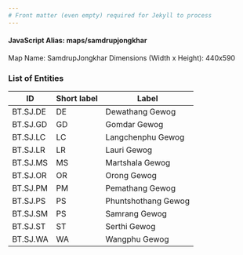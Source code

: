 ```yaml
---
# Front matter (even empty) required for Jekyll to process
---
```


#### JavaScript Alias: maps/samdrupjongkhar

Map Name: SamdrupJongkhar
Dimensions (Width x Height): 440x590

### List of Entities

ID | Short label | Label
---|---|---|
BT.SJ.DE|DE|Dewathang Gewog
BT.SJ.GD|GD|Gomdar Gewog
BT.SJ.LC|LC|Langchenphu Gewog
BT.SJ.LR|LR|Lauri Gewog
BT.SJ.MS|MS|Martshala Gewog
BT.SJ.OR|OR|Orong Gewog
BT.SJ.PM|PM|Pemathang Gewog
BT.SJ.PS|PS|Phuntshothang Gewog
BT.SJ.SM|PS|Samrang Gewog
BT.SJ.ST|ST|Serthi Gewog
BT.SJ.WA|WA|Wangphu Gewog